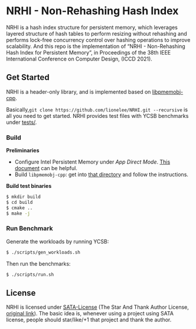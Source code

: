 # NRHI - Non-Rehashing Hash Index

NRHI is a hash index structure for persistent memory, which leverages layered structure of hash tables to perform resizing without rehashing and performs lock-free concurrency control over hashing operations to improve scalability. And this repo is the implementation of “NRHI - Non-Rehashing Hash Index for Persistent Memory”, in Proceedings of the 38th IEEE International Conference on Computer Design, (ICCD 2021).

## Get Started
NRHI is a header-only library, and is implemented based on [libpmemobj-cpp](https://pmem.io/pmdk/).

Basically,`git clone https://github.com/lionelee/NRHI.git --recursive` is all you need to get started. NRHI provides test files with YCSB benchmarks under [tests/](tests/).

### Build
**Preliminaries**
- Configure Intel Persistent Memory under *App Direct Mode*.  [This document](https://software.intel.com/content/www/us/en/develop/articles/qsg-intro-to-provisioning-pmem.html) can be helpful.
- Build `libpmemobj-cpp`:  get into [that directory](libpmemobj-cpp/) and follow the instructions.

**Build test binaries**

```bash
$ mkdir build
$ cd build
$ cmake ..
$ make -j
```

### Run Benchmark

Generate the workloads by running YCSB:
```bash
$ ./scripts/gen_workloads.sh
```

Then run the benchmarks:
```bash
$ ./scripts/run.sh
```

## License

NRHI is licensed under [SATA-License](https://github.com/lionelee/NRHI/blob/master/LICENSE) (The Star And Thank Author License, [original link](https://github.com/zTrix/sata-license)).
The basic idea is, whenever using a project using SATA license, people should star/like/+1 that project and thank the author.
